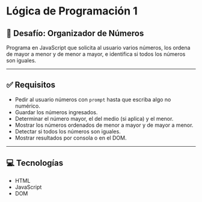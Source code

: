 # Lógica de Programación 1

## 🧠 Desafío: Organizador de Números

Programa en JavaScript que solicita al usuario varios números, los ordena de mayor a menor y de menor a mayor, e identifica si todos los números son iguales.

---

## ✅ Requisitos

- Pedir al usuario números con `prompt` hasta que escriba algo no numérico.
- Guardar los números ingresados.
- Determinar el número mayor, el del medio (si aplica) y el menor.
- Mostrar los números ordenados de menor a mayor y de mayor a menor.
- Detectar si todos los números son iguales.
- Mostrar resultados por consola o en el DOM.

---

## 💻 Tecnologías

- HTML
- JavaScript
- DOM
